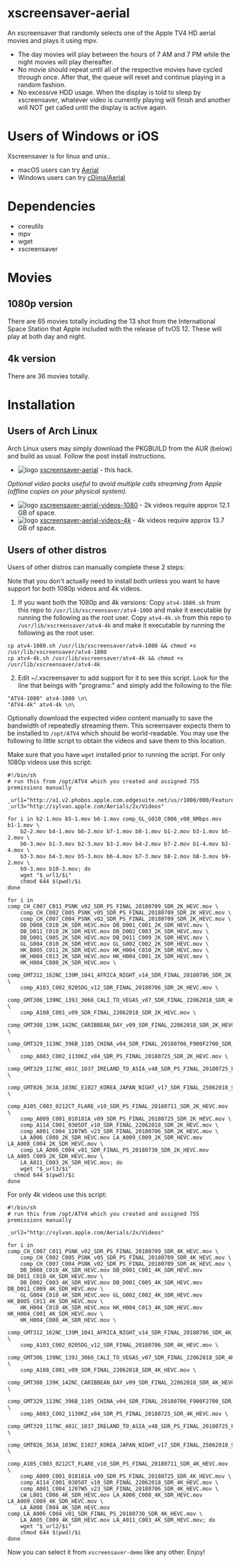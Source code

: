 # xscreensaver-aerial
An xscreensaver that randomly selects one of the Apple TV4 HD aerial movies and plays it using mpv.
* The day movies will play between the hours of 7 AM and 7 PM while the night movies will play thereafter.
* No movie should repeat until all of the respective movies have cycled through once. After that, the queue will reset and continue playing in a random fashion.
* No excessive HDD usage. When the display is told to sleep by xscreensaver, whatever video is currently playing will finish and another will NOT get called until the display is active again.

# Users of Windows or iOS
Xscreensaver is for linux and unix..
* macOS users can try [Aerial](https://github.com/JohnCoates/Aerial)
* Windows users can try [cDima/Aerial](https://github.com/cDima/Aerial)

# Dependencies
* coreutils
* mpv
* wget
* xscreensaver

# Movies
## 1080p version
There are 65 movies totally including the 13 shot from the International Space Station that Apple included with the release of tvOS 12. These will play at both day and night.

## 4k version
There are 36 movies totally.

# Installation
## Users of Arch Linux
Arch Linux users may simply download the PKGBUILD from the AUR (below) and build as usual. Follow the post install instructions.
* ![logo](http://www.monitorix.org/imgs/archlinux.png "arch logo") [xscreensaver-aerial](https://aur.archlinux.org/packages/xscreensaver-aerial) - this hack.

_Optional video packs useful to avoid multiple calls streaming from Apple (offline copies on your physical system)._
* ![logo](http://www.monitorix.org/imgs/archlinux.png "arch logo") [xscreensaver-aerial-videos-1080](https://aur.archlinux.org/packages/xscreensaver-aerial-videos-1080) - 2k videos require approx 12.1 GB of space.
* ![logo](http://www.monitorix.org/imgs/archlinux.png "arch logo") [xscreensaver-aerial-videos-4k](https://aur.archlinux.org/packages/xscreensaver-aerial-videos-4k) - 4k videos require approx 13.7 GB of space.

## Users of other distros
Users of other distros can manually complete these 2 steps:

Note that you don't actually need to install both unless you want to have support for both 1080p videos and 4k videos.
1) If you want both the 1080p and 4k versions:
 Copy `atv4-1080.sh` from this repo  to `/usr/lib/xscreensaver/atv4-1080` and make it executable by running the following as the root user.
 Copy `atv4-4k.sh` from this repo to `/usr/lib/xscreensaver/atv4-4k` and make it executable by running the following as the root user.

```
cp atv4-1080.sh /usr/lib/xscreensaver/atv4-1080 && chmod +x /usr/lib/xscreensaver/atv4-1080
cp atv4-4k.sh /usr/lib/xscreensaver/atv4-4k && chmod +x /usr/lib/xscreensaver/atv4-4k
```

2) Edit ~/.xscreensaver to add support for it to see this script. Look for the line that beings with "programs:" and simply add the following to the file:
```
"ATV4-1080" atv4-1080 \n\
"ATV4-4k" atv4-4k \n\
```

Optionally download the expected video content manually to save the bandwidth of repeatedly streaming them.
This screensaver expects them to be installed to `/opt/ATV4` which should be world-readable. You may use the following to little script to obtain the videos and save them to this location. 

Make sure that you have `wget` installed prior to running the script.
For only 1080p videos use this script:
```
#!/bin/sh
# run this from /opt/ATV4 which you created and assigned 755 premissions manually

_url1="http://a1.v2.phobos.apple.com.edgesuite.net/us/r1000/000/Features/atv/AutumnResources/videos"
_url3="http://sylvan.apple.com/Aerials/2x/Videos"

for i in b2-1.mov b5-1.mov b6-1.mov comp_GL_G010_C006_v08_6Mbps.mov b1-1.mov \
	b2-2.mov b4-1.mov b6-2.mov b7-1.mov b8-1.mov b1-2.mov b3-1.mov b5-2.mov \
	b6-3.mov b1-3.mov b2-3.mov b3-2.mov b4-2.mov b7-2.mov b1-4.mov b2-4.mov \
	b3-3.mov b4-3.mov b5-3.mov b6-4.mov b7-3.mov b8-2.mov b8-3.mov b9-2.mov \
	b9-3.mov b10-3.mov; do
	wget "$_url1/$i"
	chmod 644 $(pwd)/$i
done

for i in comp_CH_C007_C011_PSNK_v02_SDR_PS_FINAL_20180709_SDR_2K_HEVC.mov \
	comp_CH_C002_C005_PSNK_v05_SDR_PS_FINAL_20180709_SDR_2K_HEVC.mov \
	comp_CH_C007_C004_PSNK_v02_SDR_PS_FINAL_20180709_SDR_2K_HEVC.mov \
	DB_D008_C010_2K_SDR_HEVC.mov DB_D001_C001_2K_SDR_HEVC.mov \
	DB_D011_C010_2K_SDR_HEVC.mov DB_D002_C003_2K_SDR_HEVC.mov \
	DB_D001_C005_2K_SDR_HEVC.mov DB_D011_C009_2K_SDR_HEVC.mov \
	GL_G004_C010_2K_SDR_HEVC.mov GL_G002_C002_2K_SDR_HEVC.mov \
	HK_B005_C011_2K_SDR_HEVC.mov HK_H004_C010_2K_SDR_HEVC.mov \
	HK_H004_C013_2K_SDR_HEVC.mov HK_H004_C001_2K_SDR_HEVC.mov \
	HK_H004_C008_2K_SDR_HEVC.mov \
	comp_GMT312_162NC_139M_1041_AFRICA_NIGHT_v14_SDR_FINAL_20180706_SDR_2K_HEVC.mov \
	comp_A103_C002_0205DG_v12_SDR_FINAL_20180706_SDR_2K_HEVC.mov \
	comp_GMT306_139NC_139J_3066_CALI_TO_VEGAS_v07_SDR_FINAL_22062018_SDR_4K_HEVC.mov \
	comp_A108_C001_v09_SDR_FINAL_22062018_SDR_2K_HEVC.mov \
	comp_GMT308_139K_142NC_CARIBBEAN_DAY_v09_SDR_FINAL_22062018_SDR_2K_HEVC.mov \
	comp_GMT329_113NC_396B_1105_CHINA_v04_SDR_FINAL_20180706_F900F2700_SDR_2K_HEVC.mov \
	comp_A083_C002_1130KZ_v04_SDR_PS_FINAL_20180725_SDR_2K_HEVC.mov \
	comp_GMT329_117NC_401C_1037_IRELAND_TO_ASIA_v48_SDR_PS_FINAL_20180725_F0F6300_SDR_2K_HEVC.mov \
	comp_GMT026_363A_103NC_E1027_KOREA_JAPAN_NIGHT_v17_SDR_FINAL_25062018_SDR_2K_HEVC.mov \
	comp_A105_C003_0212CT_FLARE_v10_SDR_PS_FINAL_20180711_SDR_2K_HEVC.mov \
	comp_A009_C001_010181A_v09_SDR_PS_FINAL_20180725_SDR_2K_HEVC.mov \
	comp_A114_C001_0305OT_v10_SDR_FINAL_22062018_SDR_2K_HEVC.mov \
	comp_A001_C004_1207W5_v23_SDR_FINAL_20180706_SDR_2K_HEVC.mov \
	LA_A006_C008_2K_SDR_HEVC.mov LA_A009_C009_2K_SDR_HEVC.mov LA_A008_C004_2K_SDR_HEVC.mov \
	comp_LA_A006_C004_v01_SDR_FINAL_PS_20180730_SDR_2K_HEVC.mov LA_A005_C009_2K_SDR_HEVC.mov \
	LA_A011_C003_2K_SDR_HEVC.mov; do
	wget "$_url3/$i"
  chmod 644 $(pwd)/$i
done

```

For only 4k videos use this script:
```
#!/bin/sh
# run this from /opt/ATV4 which you created and assigned 755 premissions manually

_url2="http://sylvan.apple.com/Aerials/2x/Videos"

for i in  comp_CH_C007_C011_PSNK_v02_SDR_PS_FINAL_20180709_SDR_4K_HEVC.mov \
	comp_CH_C002_C005_PSNK_v05_SDR_PS_FINAL_20180709_SDR_4K_HEVC.mov \
	comp_CH_C007_C004_PSNK_v02_SDR_PS_FINAL_20180709_SDR_4K_HEVC.mov \
	DB_D008_C010_4K_SDR_HEVC.mov DB_D001_C001_4K_SDR_HEVC.mov DB_D011_C010_4K_SDR_HEVC.mov \
	DB_D002_C003_4K_SDR_HEVC.mov DB_D001_C005_4K_SDR_HEVC.mov DB_D011_C009_4K_SDR_HEVC.mov \
	GL_G004_C010_4K_SDR_HEVC.mov GL_G002_C002_4K_SDR_HEVC.mov HK_B005_C011_4K_SDR_HEVC.mov \
	HK_H004_C010_4K_SDR_HEVC.mov HK_H004_C013_4K_SDR_HEVC.mov HK_H004_C001_4K_SDR_HEVC.mov \
	HK_H004_C008_4K_SDR_HEVC.mov \
	comp_GMT312_162NC_139M_1041_AFRICA_NIGHT_v14_SDR_FINAL_20180706_SDR_4K_HEVC.mov \
	comp_A103_C002_0205DG_v12_SDR_FINAL_20180706_SDR_4K_HEVC.mov \
	comp_GMT306_139NC_139J_3066_CALI_TO_VEGAS_v07_SDR_FINAL_22062018_SDR_4K_HEVC.mov \
	comp_A108_C001_v09_SDR_FINAL_22062018_SDR_4K_HEVC.mov \
	comp_GMT308_139K_142NC_CARIBBEAN_DAY_v09_SDR_FINAL_22062018_SDR_4K_HEVC.mov \
	comp_GMT329_113NC_396B_1105_CHINA_v04_SDR_FINAL_20180706_F900F2700_SDR_4K_HEVC.mov \
	comp_A083_C002_1130KZ_v04_SDR_PS_FINAL_20180725_SDR_4K_HEVC.mov \
	comp_GMT329_117NC_401C_1037_IRELAND_TO_ASIA_v48_SDR_PS_FINAL_20180725_F0F6300_SDR_4K_HEVC.mov \
	comp_GMT026_363A_103NC_E1027_KOREA_JAPAN_NIGHT_v17_SDR_FINAL_25062018_SDR_4K_HEVC.mov \
	comp_A105_C003_0212CT_FLARE_v10_SDR_PS_FINAL_20180711_SDR_4K_HEVC.mov \
	comp_A009_C001_010181A_v09_SDR_PS_FINAL_20180725_SDR_4K_HEVC.mov \
	comp_A114_C001_0305OT_v10_SDR_FINAL_22062018_SDR_4K_HEVC.mov \
	comp_A001_C004_1207W5_v23_SDR_FINAL_20180706_SDR_4K_HEVC.mov \
	LW_L001_C006_4K_SDR_HEVC.mov LA_A006_C008_4K_SDR_HEVC.mov LA_A009_C009_4K_SDR_HEVC.mov \
	LA_A008_C004_4K_SDR_HEVC.mov comp_LA_A006_C004_v01_SDR_FINAL_PS_20180730_SDR_4K_HEVC.mov \
	LA_A005_C009_4K_SDR_HEVC.mov LA_A011_C003_4K_SDR_HEVC.mov; do
	wget "$_url2/$i"
	chmod 644 $(pwd)/$i
done
```

Now you can select it from `xscreensaver-demo` like any other. Enjoy!
